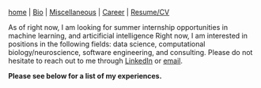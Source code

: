 [home](index.md) | [Bio](bio.md) | [Miscellaneous](misc.md) | [Career](career.md) | [Resume/CV](assets/chen_chloe.pdf)

As of right now, I am looking for summer internship opportunities in machine learning, and  articificial intelligence
Right now, I am interested in positions in the following fields: data science, computational biology/neuroscience, software engineering, and consulting. Please do not hesitate to reach out to me through [LinkedIn](https://www.linkedin.com/in/twc22/) or [email](tcchen@andrew.cmu.edu).  

**Please see below for a list of my experiences.**
<object data="../assets/chen_chloe.pdf" width="1000" height="1000" type='application/pdf'></object>